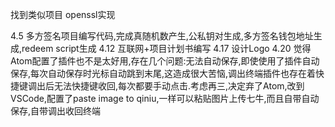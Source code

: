 找到类似项目 openssl实现

4.5 多方签名项目编写代码,完成真随机数产生,公私钥对生成,多方签名钱包地址生成,redeem script生成
4.12 互联网+项目计划书编写
4.17 设计Logo
4.20 觉得Atom配置了插件也不是太好用,存在几个问题:无法自动保存,即使使用了插件自动保存,每次自动保存时光标自动跳到末尾,这造成很大苦恼,调出终端插件也存在着快捷键调出后无法快捷键收回,每次都要手动点击.考虑再三,决定弃了Atom,改到VSCode,配置了paste image to qiniu,一样可以粘贴图片上传七牛,而且自带自动保存,自带调出收回终端